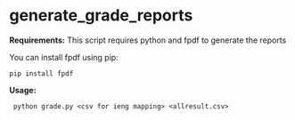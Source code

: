 # generate_grade_reports

**Requirements:**
This script requires python and fpdf to generate the reports

You can install fpdf using pip:

` pip install fpdf `


**Usage:**

` python grade.py <csv for ieng mapping> <allresult.csv>` 